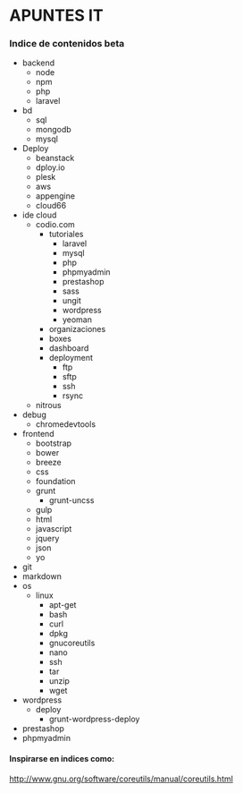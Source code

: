 

# APUNTES IT

### Indice de contenidos beta


- backend
	- node
    - npm
    - php
    - laravel
- bd
	- sql
    - mongodb
    - mysql
- Deploy
	- beanstack
    - dploy.io
    - plesk
    - aws
    - appengine
    - cloud66
- ide cloud
	- codio.com
    	- tutoriales
        	- laravel
            - mysql
            - php
            - phpmyadmin
            - prestashop
            - sass
            - ungit
            - wordpress
            - yeoman
        - organizaciones
        - boxes
        - dashboard
        - deployment
        	- ftp
            - sftp
            - ssh
            - rsync
    - nitrous
- debug
	- chromedevtools
- frontend
	- bootstrap
    - bower
    - breeze
    - css
    - foundation
    - grunt
    	- grunt-uncss
    - gulp
    - html
    - javascript
    - jquery
    - json
    - yo
- git
- markdown
- os
	- linux
    	- apt-get
        - bash
        - curl
        - dpkg
        - gnucoreutils
        - nano
        - ssh
        - tar
        - unzip
    	- wget
- wordpress
	- deploy
    	- grunt-wordpress-deploy
- prestashop
- phpmyadmin





#### Inspirarse en indices como:
<http://www.gnu.org/software/coreutils/manual/coreutils.html>



